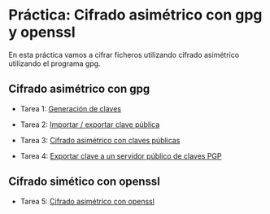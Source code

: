 # Práctica: Cifrado asimétrico con gpg y openssl

En esta práctica vamos a cifrar ficheros utilizando cifrado asimétrico utilizando el programa gpg.

## Cifrado asimétrico con gpg

* Tarea 1: [Generación de claves]()

* Tarea 2: [Importar / exportar clave pública]()

* Tarea 3: [Cifrado asimétrico con claves públicas]()

* Tarea 4: [Exportar clave a un servidor público de claves PGP]()

## Cifrado simético con openssl

* Tarea 5: [Cifrado asimétrico con openssl]()


